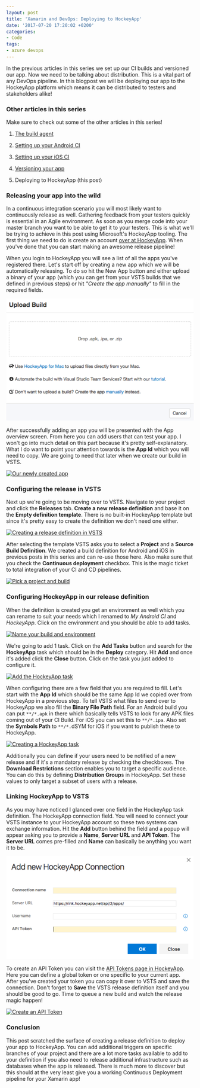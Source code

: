 ```yaml
---
layout: post
title: 'Xamarin and DevOps: Deploying to HockeyApp'
date: '2017-07-20 17:20:02 +0200'
categories:
- Code
tags:
- azure devops
---
```




In the previous articles in this series we set up our CI builds and versioned our app. Now we need to be talking about distribution. This is a vital part of any DevOps pipeline. In this blogpost we will be deploying our app to the HockeyApp platform which means it can be distributed to testers and stakeholders alike! 



### Other articles in this series




Make sure to check out some of the other articles in this series!



1.  [The build agent](https://www.thewissen.io/xamarin-devops-build-agent/)

2.  [Setting up your Android CI](https://www.thewissen.io/xamarin-devops-android-ci/)

3.  [Setting up your iOS CI](https://www.thewissen.io/xamarin-devops-ios-ci/)

4.  [Versioning your app](https://www.thewissen.io/xamarin-devops-versioning/)

5.  Deploying to HockeyApp (this post)



### Releasing your app into the wild




In a continuous integration scenario you will most likely want to continuously release as well. Gathering feedback from your testers quickly is essential in an Agile environment. As soon as you merge code into your master branch you want to be able to get it to your testers. This is what we'll be trying to achieve in this post using Microsoft's HockeyApp tooling. The first thing we need to do is create an account [over at HockeyApp](https://www.hockeyapp.net). When you've done that you can start making an awesome release pipeline!



When you login to HockeyApp you will see a list of all the apps you've registered there. Let's start off by creating a new app which we will be automatically releasing. To do so hit the New App button and either upload a binary of your app (which you can get from your VSTS builds that we defined in previous steps) or hit *"Create the app manually"* to fill in the required fields.



[![Upload your app to HockeyApp](/images/posts/uploadapp.png)](/images/posts/uploadapp.png)



After successfully adding an app you will be presented with the App overview screen. From here you can add users that can test your app. I won't go into much detail on this part because it's pretty self-explanatory. What I do want to point your attention towards is the **App Id** which you will need to copy. We are going to need that later when we create our build in VSTS.



[![Our newly created app](/images/posts/myapp-700x132.png)](/images/posts/myapp.png)



### Configuring the release in VSTS




Next up we're going to be moving over to VSTS. Navigate to your project and click the **Releases** tab. **Create a new release definition** and base it on the **Empty definition template**. There is no built-in HockeyApp template but since it's pretty easy to create the definition we don't need one either.



[![Creating a release definition in VSTS](/images/posts/newrelease-519x570.png)](/images/posts/newrelease.png)



After selecting the template VSTS asks you to select a **Project** and a **Source Build Definition**. We created a build definition for Android and iOS in previous posts in this series and can re-use those here. Also make sure that you check the **Continuous deployment** checkbox. This is the magic ticket to total integration of your CI and CD pipelines.



[![Pick a project and build](/images/posts/pickbuild-515x570.png)](/images/posts/pickbuild.png)



### Configuring HockeyApp in our release definition




When the definition is created you get an environment as well which you can rename to suit your needs which I renamed to *My Android CI* and *HockeyApp*. Click on the environment and you should be able to add tasks.



[![Name your build and environment](/images/posts/namebuild-700x245.png)](/images/posts/namebuild.png)



We're going to add 1 task. Click on the **Add Tasks** button and search for the **HockeyApp** task which should be in the **Deploy** category. Hit **Add** and once it's added click the **Close** button. Click on the task you just added to configure it.



[![Add the HockeyApp task](/images/posts/addtask-565x570.png)](/images/posts/addtask.png)



When configuring there are a few field that you are required to fill. Let's start with the **App Id** which should be the same App Id we copied over from HockeyApp in a previous step. To tell VSTS what files to send over to HockeyApp we also fill the **Binary File Path** field. For an Android build you can put `**/*.apk` in there which basically tells VSTS to look for any APK files coming out of your CI Build. For iOS you can set this to `**/*.ipa`. Also set the **Symbols Path** to `**/*.`dSYM for iOS if you want to publish these to HockeyApp.



[![Creating a HockeyApp task](/images/posts/taskfields-700x478.png)](/images/posts/taskfields.png)



Additionally you can define if your users need to be notified of a new release and if it's a mandatory release by checking the checkboxes. The **Download Restrictions** section enables you to target a specific audience. You can do this by defining **Distribution Group**s in HockeyApp. Set these values to only target a subset of users with a release.



### Linking HockeyApp to VSTS




As you may have noticed I glanced over one field in the HockeyApp task definition. The HockeyApp connection field. You will need to connect your VSTS instance to your HockeyApp account so these two systems can exchange information. Hit the **Add** button behind the field and a popup will appear asking you to provide a **Name**, **Server URL** and **API Token**. The **Server URL** comes pre-filled and **Name** can basically be anything you want it to be.



[![Connecting VSTS and HockeyApp](/images/posts/addconnection.png)](/images/posts/addconnection.png)



To create an API Token you can visit the [API Tokens page in HockeyApp](https://rink.hockeyapp.net/manage/auth_tokens). Here you can define a global token or one specific to your current app. After you've created your token you can copy it over to VSTS and save the connection. Don't forget to **Save** the VSTS release definition itself and you should be good to go. Time to queue a new build and watch the release magic happen!



[![Create an API Token](/images/posts/createtoken-700x375.png)](/images/posts/createtoken.png)



### Conclusion




This post scratched the surface of creating a release definition to deploy your app to HockeyApp. You can add additional triggers on specific branches of your project and there are a lot more tasks available to add to your definition if you also need to release additional infrastructure such as databases when the app is released. There is much more to discover but this should at the very least give you a working Continuous Deployment pipeline for your Xamarin app!

